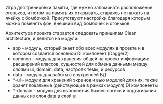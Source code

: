 Игра для тренировки памяти, где нужно запоминать расположение огоньков, и потом на память их открывать, стараясь не нажать на ячейку с бомбочкой. Присутствуют настройки благодаря которым можно поменять фон, внешний вид бомбочек и огоньков.

Архитектура проекта старается следовать принципам Clean architecture, и делится на модули:

* app - модуль, который знает обо всех модулях в проекте и в котором создается основной DI компонент (Dagger2)
* common - модуль для хранения общей на проект информации: расширений классов, сущностей для обмена данными между слоями ui, domain, data, настроек темы, и ресурсов
* data - модуль для работы с внутренней БД
* *-ui - модули для хранений экранов и вью моделей для них, также хранят локальные (действующие в рамках модуля) DI компоненты
* *-domain - модули для выполнения бизнес логики и подтягивания данных из слоя data в слой ui
